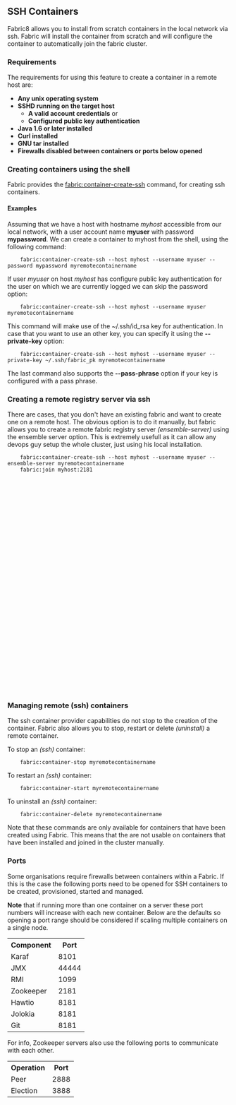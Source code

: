 ## SSH Containers

Fabric8 allows you to install from scratch containers in the local network via ssh. Fabric will install the container from scratch and will configure the container to automatically join the fabric cluster.

### Requirements

The requirements for using this feature to create a container in a remote host are:

* **Any unix operating system**
* **SSHD running on the target host**
  * **A valid account credentials** or
  * **Configured public key authentication**
* **Java 1.6 or later installed**
* **Curl installed**
* **GNU tar installed**
* **Firewalls disabled between containers or ports below opened**

### Creating containers using the shell

Fabric provides the [fabric:container-create-ssh](commands/fabric-container-create-ssh.html) command, for creating ssh containers.

#### Examples

Assuming that we have a host with hostname *myhost* accessible from our local network, with a user account name **myuser** with password **mypassword**.
We can create a container to myhost from the shell, using the following command:

        fabric:container-create-ssh --host myhost --username myuser --password mypassword myremotecontainername

If user *myuser* on host *myhost* has configure public key authentication for the user on which we are currently logged we can skip the password option:

        fabric:container-create-ssh --host myhost --username myuser myremotecontainername

This command will make use of the ~/.ssh/id_rsa key for authentication. In case that you want to use an other key, you can specify it using the **--private-key** option:

        fabric:container-create-ssh --host myhost --username myuser --private-key ~/.ssh/fabric_pk myremotecontainername

The last command also supports the **--pass-phrase** option if your key is configured with a pass phrase.

### Creating a remote registry server via ssh

There are cases, that you don't have an existing fabric and want to create one on a remote host. The obvious option is to do it manually, but fabric allows you to create a remote fabric registry server *(ensemble-server)* using the ensemble server option.
This is extremely usefull as it can allow any devops guy setup the whole cluster, just using his local installation.

        fabric:container-create-ssh --host myhost --username myuser --ensemble-server myremotecontainername
        fabric:join myhost:2181

<object width="853" height="480"><param name="movie" value="http://www.youtube.com/v/clS_17BGgjM?version=3&amp;hl=en_US&amp;rel=0"></param><param name="allowFullScreen" value="true"></param><param name="allowscriptaccess" value="always"></param><embed src="http://www.youtube.com/v/clS_17BGgjM?version=3&amp;hl=en_US&amp;rel=0" type="application/x-shockwave-flash" width="853" height="480" allowscriptaccess="always" allowfullscreen="true"></embed></object>

### Managing remote (ssh) containers
The ssh container provider capabilities do not stop to the creation of the container. Fabric also allows you to stop, restart or delete *(uninstall)* a remote container.

To stop an *(ssh)* container:

        fabric:container-stop myremotecontainername

To restart an *(ssh)* container:

        fabric:container-start myremotecontainername

To uninstall an *(ssh)* container:

        fabric:container-delete myremotecontainername

Note that these commands are only available for containers that have been created using Fabric. This means that the are not usable on containers that have been installed and joined in the cluster manually.

### Ports
Some organisations require firewalls between containers within a Fabric.  If this is the case the following ports need to be opened for SSH containers to be created, provisioned, started and managed.

**Note** that if running more than one container on a server these port numbers will increase with each new container.  Below are the defaults so opening a port range should be considered if scaling multiple containers on a single node.

<table class="table table-striped">
<tr>
<th>Component</th>
<th>Port</th>
</tr>
<tr>
<td>Karaf</td>
<td>8101</td>
</tr>
<tr>
<td>JMX</td>
<td>44444</td>
</tr>
<tr>
<td>RMI</td>
<td>1099</td>
</tr>
<tr>
<td>Zookeeper</td>
<td>2181</td>
</tr>
<tr>
<td>Hawtio</td>
<td>8181</td>
</tr>
<tr>
<td>Jolokia</td>
<td>8181</td>
</tr>
<tr>
<td>Git</td>
<td>8181</td>
</tr>
</table>

For info, Zookeeper servers also use the following ports to communicate with each other.

<table class="table table-striped">
<tr>
<th>Operation</th>
<th>Port</th>
</tr>
<tr>
<td>Peer</td>
<td>2888</td>
</tr>
<tr>
<td>Election</td>
<td>3888</td>
</tr>
</table>